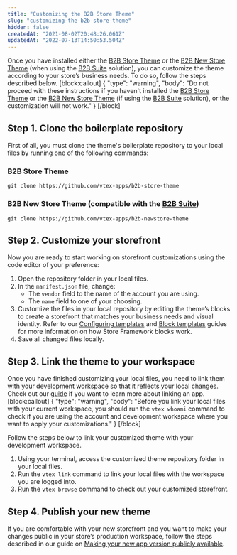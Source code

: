 ```yaml
---
title: "Customizing the B2B Store Theme"
slug: "customizing-the-b2b-store-theme"
hidden: false
createdAt: "2021-08-02T20:48:26.061Z"
updatedAt: "2022-07-13T14:50:53.504Z"
---
```

Once you have installed either the [B2B Store Theme](https://developers.vtex.com/vtex-developer-docs/docs/installing-the-b2b-store-theme) or the [B2B New Store Theme](https://github.com/vtex-apps/b2b-newstore-theme) (when using the [B2B Suite](https://developers.vtex.com/vtex-developer-docs/docs/vtex-b2b-suite) solution), you can customize the theme according to your store’s business needs. To do so, follow the steps described below. 
[block:callout]
{
  "type": "warning",
  "body": "Do not proceed with these instructions if you haven't installed the [B2B Store Theme](https://developers.vtex.com/vtex-developer-docs/docs/installing-the-b2b-store-theme) or the [B2B New Store Theme](https://github.com/vtex-apps/b2b-newstore-theme) (if using the [B2B Suite](https://developers.vtex.com/vtex-developer-docs/docs/vtex-b2b-suite) solution), or the customization will not work."
}
[/block]
## Step 1. Clone the boilerplate repository
 
First of all, you must clone the theme's boilerplate repository to your local files by running one of the following commands:

### B2B Store Theme

```
git clone https://github.com/vtex-apps/b2b-store-theme
```

### B2B New Store Theme (compatible with the [B2B Suite](https://developers.vtex.com/vtex-developer-docs/docs/vtex-b2b-suite))

```
git clone https://github.com/vtex-apps/b2b-newstore-theme
```

## Step 2. Customize your storefront

Now you are ready to start working on storefront customizations using the code editor of your preference:

1. Open the repository folder in your local files.
2. In the `manifest.json` file, change:
    * The `vendor` field to the name of the account you are using.
    * The `name` field to one of your choosing.
3. Customize the files in your local repository by editing the theme’s blocks to create a storefront that matches your business needs and visual identity. Refer to our [Configuring templates](https://developers.vtex.com/vtex-developer-docs/docs/vtex-io-documentation-4-configuringtemplates) and [Block templates](https://developers.vtex.com/vtex-developer-docs/docs/concepts-1) guides for more information on how Store Framework blocks work.
4. Save all changed files locally.


## Step 3. Link the theme to your workspace

Once you have finished customizing your local files, you need to link them with your development workspace so that it reflects your local changes. Check out our [guide](https://developers.vtex.com/vtex-developer-docs/docs/vtex-io-documentation-linking-an-app) if you want to learn more about linking an app.
[block:callout]
{
  "type": "warning",
  "body": "Before you link your local files with your current workspace, you should run the `vtex whoami` command to check if you are using the account and development workspace where you want to apply your customizations."
}
[/block]

Follow the steps below to link your customized theme with your development workspace.

1. Using your terminal, access the customized theme repository folder in your local files.
2. Run the `vtex link` command to link your local files with the workspace you are logged into.
3. Run the `vtex browse` command to check out your customized storefront.


## Step 4. Publish your new theme

If you are comfortable with your new storefront and you want to make your changes public in your store’s production workspace, follow the steps described in our guide on [Making your new app version publicly available](https://developers.vtex.com/vtex-developer-docs/docs/vtex-io-documentation-making-your-new-app-version-publicly-available).